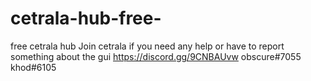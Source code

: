 # cetrala-hub-free-
free cetrala hub
Join cetrala if you need any help or have to report something about the gui
https://discord.gg/9CNBAUvw
obscure#7055
khod#6105

